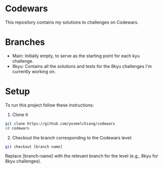 # Codewars
This repository contains my solutions to challenges on Codewars.

# Branches
- Main: Initially empty, to serve as the starting point for each kyu challenge.
- 8kyu: Contains all the solutions and tests for the 8kyu challenges I'm currently working on.


# Setup
To run this project follow these instructions:
1. Clone it
```bash
git clone https://github.com/yosmelchiang/codewars
cd codewars
```
2. Checkout the branch corresponding to the Codewars level:
```bash
git checkout [branch name]
```
Replace [branch-name] with the relevant branch for the level (e.g., 8kyu for 8kyu challenges).